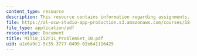 ```yaml
---
content_type: resource
description: This resource contains information regarding assignments.
file: https://ol-ocw-studio-app-production.s3.amazonaws.com/courses/18-152-introduction-to-partial-differential-equations-fall-2011/a1e6a9c15c353777049902e641116425_MIT18_152F11_ProblemSet_10.pdf
file_type: application/pdf
resourcetype: Document
title: MIT18_152F11_ProblemSet_10.pdf
uid: a1e6a9c1-5c35-3777-0499-02e641116425
---
```

